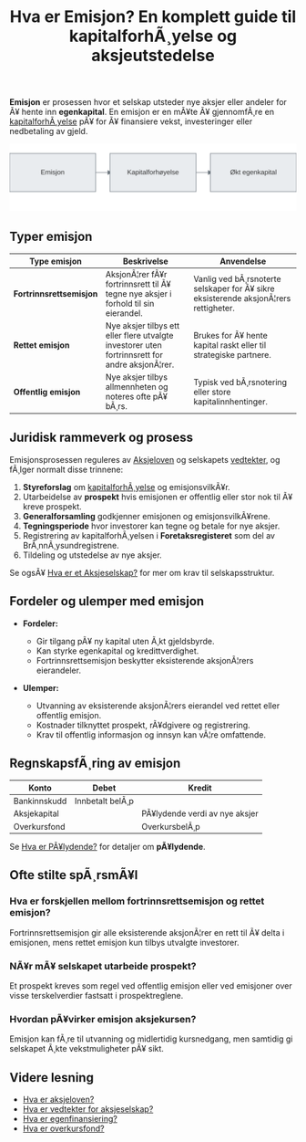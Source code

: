 ﻿---
title: "Hva er Emisjon? En komplett guide til kapitalforhÃ¸yelse og aksjeutstedelse"
meta_title: "Hva er Emisjon? En komplett guide til kapitalforhÃ¸yelse og aksjeutstedelse"
meta_description: '**Emisjon** er prosessen hvor et selskap utsteder nye aksjer eller andeler for Ã¥ hente inn **egenkapital**. En emisjon er en mÃ¥te Ã¥ gjennomfÃ¸re en [kapitalf...'
slug: emisjon
type: blog
layout: pages/single
---

**Emisjon** er prosessen hvor et selskap utsteder nye aksjer eller andeler for Ã¥ hente inn **egenkapital**. En emisjon er en mÃ¥te Ã¥ gjennomfÃ¸re en [kapitalforhÃ¸yelse](/blogs/regnskap/kapitalforhoyelse "KapitalforhÃ¸yelse: Metoder og RegnskapsfÃ¸ring") pÃ¥ for Ã¥ finansiere vekst, investeringer eller nedbetaling av gjeld.

![Emisjon Oversikt](emisjon-oversikt.svg)

## Typer emisjon

| Type emisjon               | Beskrivelse                                                          | Anvendelse                                                                 |
|----------------------------|----------------------------------------------------------------------|-----------------------------------------------------------------------------|
| **Fortrinnsrettsemisjon**  | AksjonÃ¦rer fÃ¥r fortrinnsrett til Ã¥ tegne nye aksjer i forhold til sin eierandel.        | Vanlig ved bÃ¸rsnoterte selskaper for Ã¥ sikre eksisterende aksjonÃ¦rers rettigheter. |
| **Rettet emisjon**         | Nye aksjer tilbys ett eller flere utvalgte investorer uten fortrinnsrett for andre aksjonÃ¦rer. | Brukes for Ã¥ hente kapital raskt eller til strategiske partnere.                |
| **Offentlig emisjon**      | Nye aksjer tilbys allmennheten og noteres ofte pÃ¥ bÃ¸rs.                            | Typisk ved bÃ¸rsnotering eller store kapitalinnhentinger.                  |

## Juridisk rammeverk og prosess

Emisjonsprosessen reguleres av [Aksjeloven](/blogs/regnskap/hva-er-aksjeloven "Hva er Aksjeloven? Regler for Aksjeselskaper i Norge") og selskapets [vedtekter](/blogs/regnskap/hva-er-vedtekter-for-aksjeselskap "Hva er Vedtekter for Aksjeselskap? Krav og Innhold"), og fÃ¸lger normalt disse trinnene:

1. **Styreforslag** om [kapitalforhÃ¸yelse](/blogs/regnskap/kapitalforhoyelse "KapitalforhÃ¸yelse: Metoder og RegnskapsfÃ¸ring") og emisjonsvilkÃ¥r.
2. Utarbeidelse av **prospekt** hvis emisjonen er offentlig eller stor nok til Ã¥ kreve prospekt.
3. **Generalforsamling** godkjenner emisjonen og emisjonsvilkÃ¥rene.
4. **Tegningsperiode** hvor investorer kan tegne og betale for nye aksjer.
5. Registrering av kapitalforhÃ¸yelsen i **Foretaksregisteret** som del av BrÃ¸nnÃ¸ysundregistrene.
6. Tildeling og utstedelse av nye aksjer.

Se ogsÃ¥ [Hva er et Aksjeselskap?](/blogs/regnskap/hva-er-et-aksjeselskap "Hva er et Aksjeselskap? Komplett Guide til Selskapsformen") for mer om krav til selskapsstruktur.

## Fordeler og ulemper med emisjon

- **Fordeler:**  
  - Gir tilgang pÃ¥ ny kapital uten Ã¸kt gjeldsbyrde.  
  - Kan styrke egenkapital og kredittverdighet.  
  - Fortrinnsrettsemisjon beskytter eksisterende aksjonÃ¦rers eierandeler.  

- **Ulemper:**  
  - Utvanning av eksisterende aksjonÃ¦rers eierandel ved rettet eller offentlig emisjon.  
  - Kostnader tilknyttet prospekt, rÃ¥dgivere og registrering.  
  - Krav til offentlig informasjon og innsyn kan vÃ¦re omfattende.  

## RegnskapsfÃ¸ring av emisjon

| Konto             | Debet             | Kredit                         |
|-------------------|-------------------|--------------------------------|
| Bankinnskudd      | Innbetalt belÃ¸p   |                                |
| Aksjekapital      |                   | PÃ¥lydende verdi av nye aksjer |
| Overkursfond      |                   | OverkursbelÃ¸p                 |

Se [Hva er PÃ¥lydende?](/blogs/regnskap/palydende "Hva er PÃ¥lydende? Guide til pÃ¥lydende verdi") for detaljer om **pÃ¥lydende**.

## Ofte stilte spÃ¸rsmÃ¥l

### Hva er forskjellen mellom fortrinnsrettsemisjon og rettet emisjon?

Fortrinnsrettsemisjon gir alle eksisterende aksjonÃ¦rer en rett til Ã¥ delta i emisjonen, mens rettet emisjon kun tilbys utvalgte investorer.

### NÃ¥r mÃ¥ selskapet utarbeide prospekt?

Et prospekt kreves som regel ved offentlig emisjon eller ved emisjoner over visse terskelverdier fastsatt i prospektreglene.

### Hvordan pÃ¥virker emisjon aksjekursen?

Emisjon kan fÃ¸re til utvanning og midlertidig kursnedgang, men samtidig gi selskapet Ã¸kte vekstmuligheter pÃ¥ sikt.

## Videre lesning

- [Hva er aksjeloven?](/blogs/regnskap/hva-er-aksjeloven "Hva er Aksjeloven? Regler for Aksjeselskaper i Norge")
- [Hva er vedtekter for aksjeselskap?](/blogs/regnskap/hva-er-vedtekter-for-aksjeselskap "Hva er Vedtekter for Aksjeselskap? Krav og Innhold")
- [Hva er egenfinansiering?](/blogs/regnskap/hva-er-egenfinansiering "Hva er Egenfinansiering? Komplett guide til egenkapitalfinansiering")
- [Hva er overkursfond?](/blogs/regnskap/hva-er-overkursfond "Hva er Overkursfond? Guide til overkurs ved kapitalforhÃ¸yelse")



